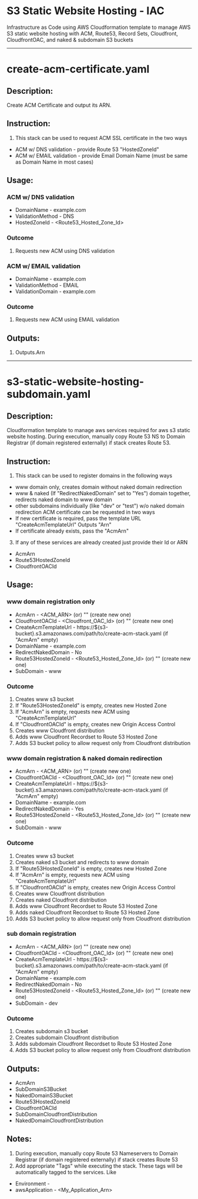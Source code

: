# S3 Static Website Hosting - IAC
Infrastructure as Code using AWS Cloudformation template to manage AWS S3 static website hosting with ACM, Route53, Record Sets, Cloudfront, CloudfrontOAC, and naked &amp; subdomain S3 buckets

---

# create-acm-certificate.yaml
## Description:
Create ACM Certificate and output its ARN.

## Instruction:
1. This stack can be used to request ACM SSL certificate in the two ways
  * ACM w/ DNS validation - provide Route 53 "HostedZoneId"
  * ACM w/ EMAIL validation - provide Email Domain Name (must be same as Domain Name in most cases)

## Usage:
### ACM w/ DNS validation
* DomainName - example.com
* ValidationMethod - DNS
* HostedZoneId - <Route53_Hosted_Zone_Id>

### Outcome
1. Requests new ACM using DNS validation

### ACM w/ EMAIL validation
* DomainName - example.com
* ValidationMethod - EMAIL
* ValidationDomain - example.com

### Outcome
1. Requests new ACM using EMAIL validation

## Outputs:
1. Outputs.Arn

---

# s3-static-website-hosting-subdomain.yaml
## Description:
Cloudformation template to manage aws services required for aws s3 static website hosting.
During execution, manually copy Route 53 NS to Domain Registrar (if domain registered externally) if stack creates Route 53.

## Instruction:
1. This stack can be used to register domains in the following ways
  * www domain only, creates domain without naked domain redirection
  * www & naked (If "RedirectNakedDomain" set to "Yes") domain together, redirects naked domain to www domain
  * other subdomains individually (like "dev" or "test") w/o naked domain redirection
ACM certificate can be requested in two ways
  * If new certificate is required, pass the template URL "CreateAcmTemplateUrl" Outputs "Arn"
  * If certificate already exists, pass the "AcmArn"
3. If any of these services are already created just provide their Id or ARN
  * AcmArn
  * Route53HostedZoneId
  * CloudfrontOACId

## Usage:
### www domain registration only
* AcmArn - <ACM_ARN> (or) "" (create new one)
* CloudfrontOACId - <Cloudfront_OAC_Id> (or) "" (create new one)
* CreateAcmTemplateUrl - https://${s3-bucket}.s3.amazonaws.com/path/to/create-acm-stack.yaml (if "AcmArn" empty)
* DomainName - example.com
* RedirectNakedDomain - No
* Route53HostedZoneId - <Route53_Hosted_Zone_Id> (or) "" (create new one)
* SubDomain - www

### Outcome
1. Creates www s3 bucket
2. If "Route53HostedZoneId" is empty, creates new Hosted Zone
3. If "AcmArn" is empty, requests new ACM using "CreateAcmTemplateUrl"
4. If "CloudfrontOACId" is empty, creates new Origin Access Control
5. Creates www Cloudfront distribution
6. Adds www Cloudfront Recordset to Route 53 Hosted Zone
7. Adds S3 bucket policy to allow request only from Cloudfront distribution

### www domain registration & naked domain redirection
* AcmArn - <ACM_ARN> (or) "" (create new one)
* CloudfrontOACId - <Cloudfront_OAC_Id> (or) "" (create new one)
* CreateAcmTemplateUrl - https://${s3-bucket}.s3.amazonaws.com/path/to/create-acm-stack.yaml (if "AcmArn" empty)
* DomainName - example.com
* RedirectNakedDomain - Yes
* Route53HostedZoneId - <Route53_Hosted_Zone_Id> (or) "" (create new one)
* SubDomain - www

### Outcome
1. Creates www s3 bucket
2. Creates naked s3 bucket and redirects to www domain
3. If "Route53HostedZoneId" is empty, creates new Hosted Zone
4. If "AcmArn" is empty, requests new ACM using "CreateAcmTemplateUrl"
5. If "CloudfrontOACId" is empty, creates new Origin Access Control
6. Creates www Cloudfront distribution
7. Creates naked Cloudfront distribution
8. Adds www Cloudfront Recordset to Route 53 Hosted Zone
9. Adds naked Cloudfront Recordset to Route 53 Hosted Zone
10. Adds S3 bucket policy to allow request only from Cloudfront distribution

### sub domain registration
* AcmArn - <ACM_ARN> (or) "" (create new one)
* CloudfrontOACId - <Cloudfront_OAC_Id> (or) "" (create new one)
* CreateAcmTemplateUrl - https://${s3-bucket}.s3.amazonaws.com/path/to/create-acm-stack.yaml (if "AcmArn" empty)
* DomainName - example.com
* RedirectNakedDomain - No
* Route53HostedZoneId - <Route53_Hosted_Zone_Id> (or) "" (create new one)
* SubDomain - dev

### Outcome
1. Creates subdomain s3 bucket
2. Creates subdomain Cloudfront distribution
3. Adds subdomain Cloudfront Recordset to Route 53 Hosted Zone
4. Adds S3 bucket policy to allow request only from Cloudfront distribution

## Outputs:
* AcmArn
* SubDomainS3Bucket
* NakedDomainS3Bucket
* Route53HostedZoneId
* CloudfrontOACId
* SubDomainCloudfrontDistribution
* NakedDomainCloudfrontDistribution

## Notes:
1. During execution, manually copy Route 53 Nameservers to Domain Registrar (if domain registered externally) if stack creates Route 53
2. Add appropriate "Tags" while executing the stack. These tags will be automatically tagged to the services. Like
  * Environment - <Environment>
  * awsApplication - <My_Application_Arn>
